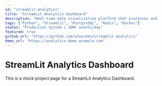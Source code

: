 ```yaml
---
id: "streamlit-analytics"
title: "StreamLit Analytics Dashboard"
description: "Real-time data visualization platform that processes and displays analytics from multiple data sources."
tags: ["Python", "Streamlit", "PostgreSQL", "Redis", "Docker"]
status: "Production System | 10M+ events/day"
featured: true
github_url: "https://github.com/alexchen/streamlit-analytics"
demo_url: "https://analytics-demo.example.com"
---
```


# StreamLit Analytics Dashboard

This is a mock project page for a StreamLit Analytics Dashboard.
